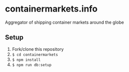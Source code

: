 # containermarkets.info
Aggregator of shipping container markets around the globe

## Setup
1. Fork/clone this repository
1. `$ cd containermarkets`
1. `$ npm install`
1. `$ npm run db:setup`
